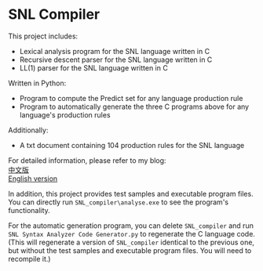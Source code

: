 # SNL Compiler  
This project includes:

* Lexical analysis program for the SNL language written in C
* Recursive descent parser for the SNL language written in C
* LL(1) parser for the SNL language written in C

Written in Python:

* Program to compute the Predict set for any language production rule
* Program to automatically generate the three C programs above for any language's production rules

Additionally:

* A txt document containing 104 production rules for the SNL language

For detailed information, please refer to my blog:  
[中文版](https://thechentr.github.io/2023/05/13/3_SNL%E8%AF%AD%E8%A8%80%E7%BC%96%E8%AF%91%E5%99%A8%EF%BC%88%E8%AF%AD%E6%B3%95%E5%88%86%E6%9E%90%E9%83%A8%E5%88%86%EF%BC%89/)  
[English version](https://thechentr.github.io/2024/09/12/20_SNL/)

In addition, this project provides test samples and executable program files. You can directly run `SNL_compiler\analyse.exe` to see the program's functionality.

For the automatic generation program, you can delete `SNL_compiler` and run `SNL Syntax Analyzer Code Generator.py` to regenerate the C language code. (This will regenerate a version of `SNL_compiler` identical to the previous one, but without the test samples and executable program files. You will need to recompile it.)
